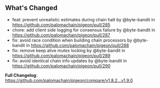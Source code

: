 ## What's Changed
* feat: prevent unrealistic estimates during chain halt by @byte-bandit in https://github.com/palomachain/pigeon/pull/285
* chore: add client side logging for consensus failure by @byte-bandit in https://github.com/palomachain/pigeon/pull/287
* fix: avoid race condition when building chain processors by @byte-bandit in https://github.com/palomachain/pigeon/pull/288
* fix: remove keep alive mutex locking by @byte-bandit in https://github.com/palomachain/pigeon/pull/289
* fix: avoid identical chain info updates by @byte-bandit in https://github.com/palomachain/pigeon/pull/290


**Full Changelog**: https://github.com/palomachain/pigeon/compare/v1.8.2...v1.9.0
